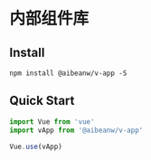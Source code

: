 # 内部组件库

## Install
```shell
npm install @aibeanw/v-app -S
```

## Quick Start
``` javascript
import Vue from 'vue'
import vApp from '@aibeanw/v-app'

Vue.use(vApp)